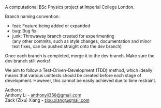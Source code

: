 A computational BSc Physics project at Imperial College London.

Branch naming convention:  
* feat:      Feature being added or expanded 
* bug:       Bug fix  
* junk:      Throwaway branch created for experimenting  
(any other commits, such as style changes, documentation and minor text fixes, can be pushed straight onto the dev branch)

Once each branch is completed, merge it to the dev branch. Make sure the dev branch still works!

We aim to follow a Test-Driven-Development (TDD) method, which ideally means that various unittests should be created before each stage of development. However, this cannot be easily achieved due to time restraint.

Authors:  
Anthony Li - anthonyli358@gmail.com  
Zack (Zixu) Xiang - zixu.xiang@gmail.com

